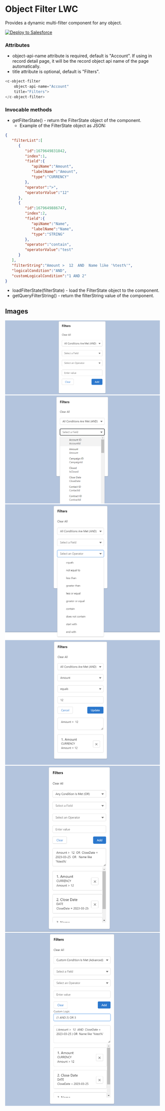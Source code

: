 # Object Filter LWC
Provides a dynamic multi-filter component for any object.

<a href="https://login.salesforce.com/packaging/installPackage.apexp?p0=04t7Q000000YyywQAC">
<img alt="Deploy to Salesforce" src="https://raw.githubusercontent.com/afawcett/githubsfdeploy/master/deploy.png">
</a>

### Attributes
- object-api-name attribute is required, default is "Account". If using in record detail page, it will be the record object api name of the page automatically.
- title attribute is optional, default is "Filters".
```javascript
<c-object-filter 
    object-api-name="Account"
    title="Filters">
</c-object-filter>
```
### Invocable methods
- getFilterState() - return the FilterState object of the component.
    - Example of the FilterState object as JSON:
```json
{
   "filterList":[
      {
         "id":1679649831842,
         "index":1,
         "field":{
            "apiName":"Amount",
            "labelName":"Amount",
            "type":"CURRENCY"
         },
         "operator":">",
         "operatorValue":"12"
      },
      {
         "id":1679649886747,
         "index":2,
         "field":{
            "apiName":"Name",
            "labelName":"Name",
            "type":"STRING"
         },
         "operator":"contain",
         "operatorValue":"test"
      }
   ],
   "filterString":"Amount >  12  AND  Name like '%test%'",
   "logicalCondition":"AND",
   "customLogicalCondition":"1 AND 2"
}
```
- loadFilterState(filterState) - load the FilterState object to the component.
- getQueryFilterString() - return the filterString value of the component.
## Images
![img.png](/documantation/images/objectFilterEmpty.png)
![img.png](/documantation/images/objectFilterSelectField.png)
![img.png](/documantation/images/objectFilterWithOperator.png)
![img.png ](/documantation/images/objectFilterUpdate.png)
![img.png ](/documantation/images/objectFilterORCondition.png)
![img.png](/documantation/images/objectFilterCustomCondition.png)
